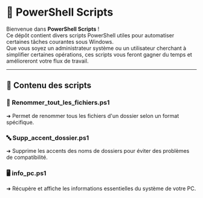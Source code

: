 # 🚀 PowerShell Scripts  

Bienvenue dans **PowerShell Scripts** !  
Ce dépôt contient divers scripts PowerShell utiles pour automatiser certaines tâches courantes sous Windows.  
Que vous soyez un administrateur système ou un utilisateur cherchant à simplifier certaines opérations, ces scripts vous feront gagner du temps et amélioreront votre flux de travail.  

---

## 📂 Contenu des scripts  

### 📁 Renommer_tout_les_fichiers.ps1  
➜ Permet de renommer tous les fichiers d'un dossier selon un format spécifique.  

### 🔤 Supp_accent_dossier.ps1  
➜ Supprime les accents des noms de dossiers pour éviter des problèmes de compatibilité.  

### 🖥️ info_pc.ps1  
➜ Récupère et affiche les informations essentielles du système de votre PC.  
